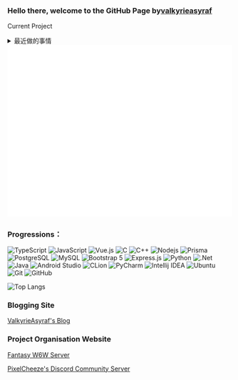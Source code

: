 ### Hello there, welcome to the GitHub Page by[valkyrieasyraf](https://github.com/valkyrieasyraf)

Current Project
</br>
<details>
  <summary>最近做的事情</summary>

  - W6W, W6R, WM5 : Server Implementation
  - OpenParrot_6RR
  - TeknoParrotUI_6RR
  - and many more... 

</details>

<img src="github-metrics.svg" alt="Metrics"/>

### Progressions：

![TypeScript](https://img.shields.io/badge/-TypeScript-black?style=flat-square&logo=typescript)
![JavaScript](https://img.shields.io/badge/-JavaScript-black?style=flat-square&logo=javascript)
![Vue.js](https://img.shields.io/badge/-Vue.js-black?style=flat-square&logo=vue.js)
![C](https://img.shields.io/badge/-C-black?style=flat-square&logo=c)
![C++](https://img.shields.io/badge/-C++-black?style=flat-square&logo=cplusplus)
![Nodejs](https://img.shields.io/badge/-Nodejs-black?style=flat-square&logo=Node.js)
![Prisma](https://img.shields.io/badge/-Prisma-black?style=flat-square&logo=prisma)
![PostgreSQL](https://img.shields.io/badge/-PostgreSQL-black?style=flat-square&logo=PostgreSQL)
![MySQL](https://img.shields.io/badge/-MySQL-black?style=flat-square&logo=MySQL)
![Bootstrap 5](https://img.shields.io/badge/-Bootstrap_5-black?style=flat-square&logo=bootstrap)
![Express.js](https://img.shields.io/badge/-Express.js-black?style=flat-square&logo=Express)
![Python](https://img.shields.io/badge/-Python-black?style=flat-square&logo=Python)
![.Net](https://img.shields.io/badge/-.Net-black?style=flat-square&logo=.Net)
![Java](https://img.shields.io/badge/-Java-black?style=flat-square&logo=Java)
![Android Studio](https://img.shields.io/badge/-Android_Studio-black?style=flat-square&logo=androidstudio)
![CLion](https://img.shields.io/badge/-CLion-black?style=flat-square&logo=clion)
![PyCharm](https://img.shields.io/badge/-PyCharm-black?style=flat-square&logo=pycharm)
![Intellij IDEA](https://img.shields.io/badge/-Intellij_IDEA-black?style=flat-square&logo=intellijidea)
![Ubuntu](https://img.shields.io/badge/-Ubuntu-black?style=flat-square&logo=ubuntu)
![Git](https://img.shields.io/badge/-Git-black?style=flat-square&logo=git)
![GitHub](https://img.shields.io/badge/-GitHub-black?style=flat-square&logo=github)

![Top Langs](https://github-readme-stats.vercel.app/api/top-langs/?username=kKsk03&layout=compact)

### Blogging Site

<a href="https://valkyrieasyraf-blog.network/" target="_blank">ValkyrieAsyraf's Blog</a>

### Project Organisation Website

<a href="https://fantasyw6w-server.network/" target="_blank">Fantasy W6W Server</a>

<a href="https://discord.gg/p53YrqfKzH" target="_blank">PixelCheeze's Discord Community Server</a>